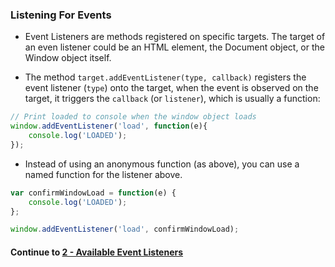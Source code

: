 ### Listening For Events
* Event Listeners are methods registered on specific targets. The target of an even listener could be an HTML element, the Document object, or the Window object itself.
  
* The method `target.addEventListener(type, callback)` registers the event listener (`type`) onto the target, when the event is observed on the target, it triggers the `callback` (or `listener`), which is usually a function:
  
```javascript
// Print loaded to console when the window object loads
window.addEventListener('load', function(e){
	console.log('LOADED');
});
```
  
* Instead of using an anonymous function (as above), you can use a named function for the listener above.
  
```javascript
var confirmWindowLoad = function(e) {
	console.log('LOADED');
};

window.addEventListener('load', confirmWindowLoad);
```
  

#### Continue to [2 - Available Event Listeners](2_UsingEventListeners.md)